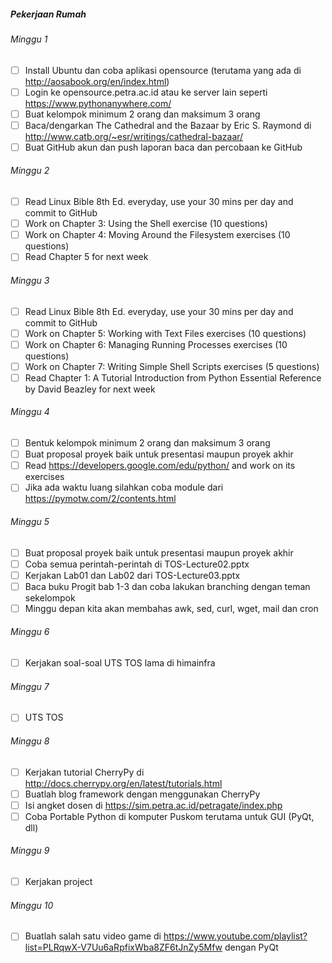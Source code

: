 ##### Pekerjaan Rumah

###### Minggu 1
- [ ] Install Ubuntu dan coba aplikasi opensource (terutama yang ada di http://aosabook.org/en/index.html)
- [ ] Login ke opensource.petra.ac.id atau ke server lain seperti https://www.pythonanywhere.com/
- [ ] Buat kelompok minimum 2 orang dan maksimum 3 orang
- [ ] Baca/dengarkan The Cathedral and the Bazaar by Eric S. Raymond di http://www.catb.org/~esr/writings/cathedral-bazaar/
- [ ] Buat GitHub akun dan push laporan baca dan percobaan ke GitHub

###### Minggu 2
- [ ] Read Linux Bible 8th Ed. everyday, use your 30 mins per day and commit to GitHub
- [ ] Work on  Chapter 3: Using the Shell exercise (10 questions)
- [ ] Work on  Chapter 4: Moving Around the Filesystem exercises (10 questions)
- [ ] Read Chapter 5 for next week 

###### Minggu 3
- [ ] Read Linux Bible 8th Ed. everyday, use your 30 mins per day and commit to GitHub
- [ ] Work on  Chapter 5: Working with Text Files exercises (10 questions)
- [ ] Work on  Chapter 6: Managing Running Processes exercises (10 questions)
- [ ] Work on  Chapter 7: Writing Simple Shell Scripts exercises (5 questions)
- [ ] Read Chapter 1: A Tutorial Introduction from Python Essential Reference by David Beazley for next week

###### Minggu 4
- [ ] Bentuk kelompok minimum 2 orang dan maksimum 3 orang
- [ ] Buat proposal proyek baik untuk presentasi maupun proyek akhir
- [ ] Read https://developers.google.com/edu/python/ and work on its exercises 
- [ ] Jika ada waktu luang silahkan coba module dari https://pymotw.com/2/contents.html

###### Minggu 5
- [ ] Buat proposal proyek baik untuk presentasi maupun proyek akhir
- [ ] Coba semua perintah-perintah di TOS-Lecture02.pptx
- [ ] Kerjakan Lab01 dan Lab02 dari TOS-Lecture03.pptx
- [ ] Baca buku Progit bab 1-3 dan coba lakukan branching dengan teman sekelompok
- [ ] Minggu depan kita akan membahas awk, sed, curl, wget, mail dan cron

###### Minggu 6
- [ ] Kerjakan soal-soal UTS TOS lama di himainfra

###### Minggu 7
- [ ] UTS TOS

###### Minggu 8
- [ ] Kerjakan tutorial CherryPy di http://docs.cherrypy.org/en/latest/tutorials.html
- [ ] Buatlah blog framework dengan menggunakan CherryPy
- [ ] Isi angket dosen di https://sim.petra.ac.id/petragate/index.php
- [ ] Coba Portable Python di komputer Puskom terutama untuk GUI (PyQt, dll)

###### Minggu 9
- [ ] Kerjakan project

###### Minggu 10
- [ ] Buatlah salah satu video game di https://www.youtube.com/playlist?list=PLRqwX-V7Uu6aRpfixWba8ZF6tJnZy5Mfw dengan PyQt